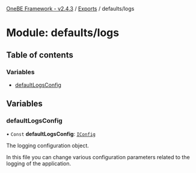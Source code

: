 [OneBE Framework - v2.4.3](../README.md) / [Exports](../modules.md) / defaults/logs

# Module: defaults/logs

## Table of contents

### Variables

- [defaultLogsConfig](defaults_logs.md#defaultlogsconfig)

## Variables

### defaultLogsConfig

• `Const` **defaultLogsConfig**: [`IConfig`](../interfaces/System_IConfig.IConfig.md)

The logging configuration object.

In this file you can change various configuration parameters related to the
logging of the application.

